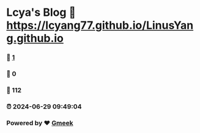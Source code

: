 # Lcya's Blog :link: https://lcyang77.github.io/LinusYang.github.io 
### :page_facing_up: [1](https://lcyang77.github.io/LinusYang.github.io/tag.html) 
### :speech_balloon: 0 
### :hibiscus: 112 
### :alarm_clock: 2024-06-29 09:49:04 
### Powered by :heart: [Gmeek](https://github.com/Meekdai/Gmeek)
